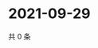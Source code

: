 # 2021-09-29

共 0 条

<!-- BEGIN WEIBO -->
<!-- 最后更新时间 Wed Sep 29 2021 06:00:46 GMT+0800 (China Standard Time) -->

<!-- END WEIBO -->
